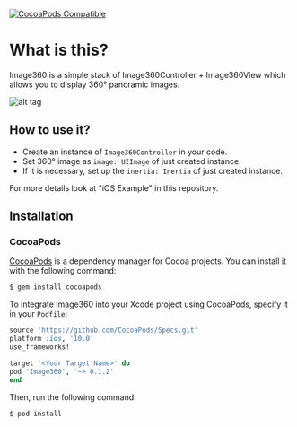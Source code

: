 [![CocoaPods Compatible](https://img.shields.io/cocoapods/v/Image360.svg)](https://img.shields.io/cocoapods/v/Image360.svg)


# What is this?

Image360 is a simple stack of Image360Controller + Image360View which allows you to display 360° panoramic images.
 
![alt tag](https://raw.githubusercontent.com/Ssimboss/Image360/master/example.gif)

## How to use it?
- Create an instance of `Image360Controller` in your code.
- Set 360° image as `image: UIImage` of just created instance.
- If it is necessary, set up the `inertia: Inertia` of just created instance.

For more details look at "iOS Example" in this repository.

## Installation

### CocoaPods

[CocoaPods](http://cocoapods.org) is a dependency manager for Cocoa projects. You can install it with the following command:

```bash
$ gem install cocoapods
```

To integrate Image360 into your Xcode project using CocoaPods, specify it in your `Podfile`:

```ruby
source 'https://github.com/CocoaPods/Specs.git'
platform :ios, '10.0'
use_frameworks!

target '<Your Target Name>' do
pod 'Image360', '~> 0.1.2'
end
```

Then, run the following command:

```bash
$ pod install
```
